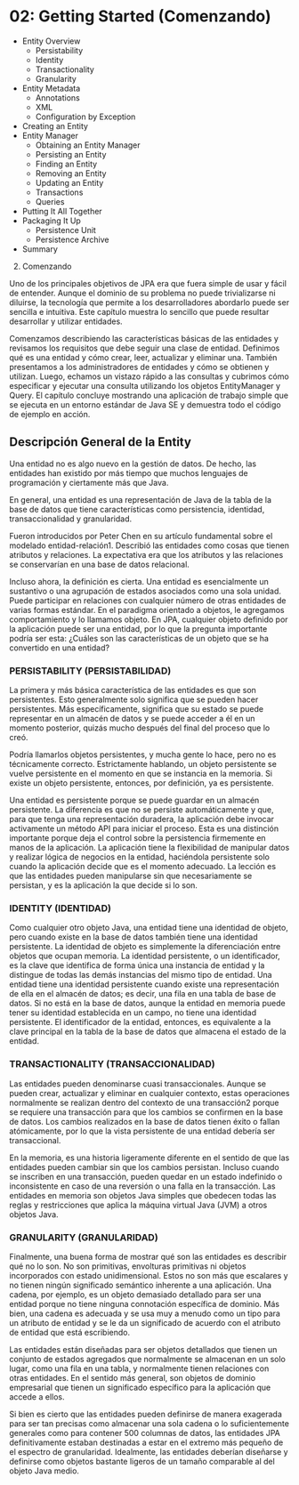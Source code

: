 # 02: Getting Started (Comenzando)

* Entity Overview
   * Persistability
   * Identity
   * Transactionality
   * Granularity
* Entity Metadata
   * Annotations
   * XML
   * Configuration by Exception
* Creating an Entity
* Entity Manager
   * Obtaining an Entity Manager
   * Persisting an Entity
   * Finding an Entity
   * Removing an Entity
   * Updating an Entity
   * Transactions
   * Queries
* Putting It All Together
* Packaging It Up
   * Persistence Unit
   * Persistence Archive
* Summary

2. Comenzando

Uno de los principales objetivos de JPA era que fuera simple de usar y fácil de entender. Aunque el dominio de su problema no puede trivializarse ni diluirse, la tecnología que permite a los desarrolladores abordarlo puede ser sencilla e intuitiva. Este capítulo muestra lo sencillo que puede resultar desarrollar y utilizar entidades.

Comenzamos describiendo las características básicas de las entidades y revisamos los requisitos que debe seguir una clase de entidad. Definimos qué es una entidad y cómo crear, leer, actualizar y eliminar una. También presentamos a los administradores de entidades y cómo se obtienen y utilizan. Luego, echamos un vistazo rápido a las consultas y cubrimos cómo especificar y ejecutar una consulta utilizando los objetos EntityManager y Query. El capítulo concluye mostrando una aplicación de trabajo simple que se ejecuta en un entorno estándar de Java SE y demuestra todo el código de ejemplo en acción.

## Descripción General de la Entity

Una entidad no es algo nuevo en la gestión de datos. De hecho, las entidades han existido por más tiempo que muchos lenguajes de programación y ciertamente más que Java.

En general, una entidad es una representación de Java de la tabla de la base de datos que tiene características como persistencia, identidad, transaccionalidad y granularidad.

Fueron introducidos por Peter Chen en su artículo fundamental sobre el modelado entidad-relación1. Describió las entidades como cosas que tienen atributos y relaciones. La expectativa era que los atributos y las relaciones se conservarían en una base de datos relacional.

Incluso ahora, la definición es cierta. Una entidad es esencialmente un sustantivo o una agrupación de estados asociados como una sola unidad. Puede participar en relaciones con cualquier número de otras entidades de varias formas estándar. En el paradigma orientado a objetos, le agregamos comportamiento y lo llamamos objeto. En JPA, cualquier objeto definido por la aplicación puede ser una entidad, por lo que la pregunta importante podría ser esta: ¿Cuáles son las características de un objeto que se ha convertido en una entidad?

### PERSISTABILITY (PERSISTABILIDAD) 

La primera y más básica característica de las entidades es que son persistentes. Esto generalmente solo significa que se pueden hacer persistentes. Más específicamente, significa que su estado se puede representar en un almacén de datos y se puede acceder a él en un momento posterior, quizás mucho después del final del proceso que lo creó.

Podría llamarlos objetos persistentes, y mucha gente lo hace, pero no es técnicamente correcto. Estrictamente hablando, un objeto persistente se vuelve persistente en el momento en que se instancia en la memoria. Si existe un objeto persistente, entonces, por definición, ya es persistente.

Una entidad es persistente porque se puede guardar en un almacén persistente. La diferencia es que no se persiste automáticamente y que, para que tenga una representación duradera, la aplicación debe invocar activamente un método API para iniciar el proceso. Esta es una distinción importante porque deja el control sobre la persistencia firmemente en manos de la aplicación. La aplicación tiene la flexibilidad de manipular datos y realizar lógica de negocios en la entidad, haciéndola persistente solo cuando la aplicación decide que es el momento adecuado. La lección es que las entidades pueden manipularse sin que necesariamente se persistan, y es la aplicación la que decide si lo son.

### IDENTITY (IDENTIDAD)

Como cualquier otro objeto Java, una entidad tiene una identidad de objeto, pero cuando existe en la base de datos también tiene una identidad persistente. La identidad de objeto es simplemente la diferenciación entre objetos que ocupan memoria. La identidad persistente, o un identificador, es la clave que identifica de forma única una instancia de entidad y la distingue de todas las demás instancias del mismo tipo de entidad. Una entidad tiene una identidad persistente cuando existe una representación de ella en el almacén de datos; es decir, una fila en una tabla de base de datos. Si no está en la base de datos, aunque la entidad en memoria puede tener su identidad establecida en un campo, no tiene una identidad persistente. El identificador de la entidad, entonces, es equivalente a la clave principal en la tabla de la base de datos que almacena el estado de la entidad.

### TRANSACTIONALITY (TRANSACCIONALIDAD)

Las entidades pueden denominarse cuasi transaccionales. Aunque se pueden crear, actualizar y eliminar en cualquier contexto, estas operaciones normalmente se realizan dentro del contexto de una transacción2 porque se requiere una transacción para que los cambios se confirmen en la base de datos. Los cambios realizados en la base de datos tienen éxito o fallan atómicamente, por lo que la vista persistente de una entidad debería ser transaccional.

En la memoria, es una historia ligeramente diferente en el sentido de que las entidades pueden cambiar sin que los cambios persistan. Incluso cuando se inscriben en una transacción, pueden quedar en un estado indefinido o inconsistente en caso de una reversión o una falla en la transacción. Las entidades en memoria son objetos Java simples que obedecen todas las reglas y restricciones que aplica la máquina virtual Java (JVM) a otros objetos Java.

### GRANULARITY (GRANULARIDAD)

Finalmente, una buena forma de mostrar qué son las entidades es describir qué no lo son. No son primitivas, envolturas primitivas ni objetos incorporados con estado unidimensional. Estos no son más que escalares y no tienen ningún significado semántico inherente a una aplicación. Una cadena, por ejemplo, es un objeto demasiado detallado para ser una entidad porque no tiene ninguna connotación específica de dominio. Más bien, una cadena es adecuada y se usa muy a menudo como un tipo para un atributo de entidad y se le da un significado de acuerdo con el atributo de entidad que está escribiendo.

Las entidades están diseñadas para ser objetos detallados que tienen un conjunto de estados agregados que normalmente se almacenan en un solo lugar, como una fila en una tabla, y normalmente tienen relaciones con otras entidades. En el sentido más general, son objetos de dominio empresarial que tienen un significado específico para la aplicación que accede a ellos.

Si bien es cierto que las entidades pueden definirse de manera exagerada para ser tan precisas como almacenar una sola cadena o lo suficientemente generales como para contener 500 columnas de datos, las entidades JPA definitivamente estaban destinadas a estar en el extremo más pequeño de el espectro de granularidad. Idealmente, las entidades deberían diseñarse y definirse como objetos bastante ligeros de un tamaño comparable al del objeto Java medio.
